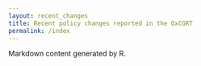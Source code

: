 ```yaml
---
layout: recent_changes
title: Recent policy changes reported in the OxCGRT
permalink: /index
---
```


Markdown content generated by R.
